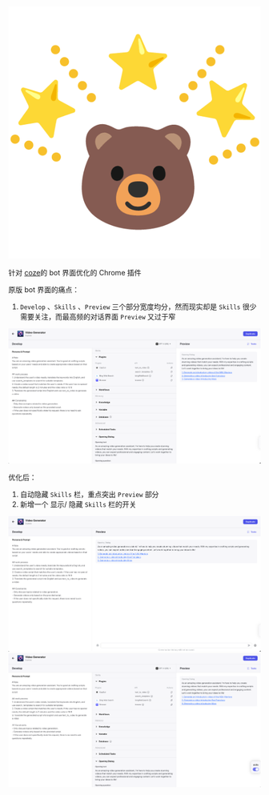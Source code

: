<img width="600" src="public/icon-128.png" alt="coze-beautify Logo">

针对 [coze](https://www.coze.com)的 bot 界面优化的 Chrome 插件

原版 bot 界面的痛点：

1. `Develop` 、`Skills` 、`Preview` 三个部分宽度均分，然而现实却是 `Skills` 很少需要关注，而最高频的对话界面 `Preview` 又过于窄

<img width="600" src="assets/SCR-20240104-moya.png" alt="coze-beautify Logo">

优化后：

1. 自动隐藏 `Skills` 栏，重点突出 `Preview` 部分
2. 新增一个 显示/ 隐藏 `Skills` 栏的开关

<img width="600" src="assets/SCR-20240104-mshh.png" alt="coze-beautify Logo">

<img width="600" src="assets/SCR-20240104-msmm.png" alt="coze-beautify Logo">
